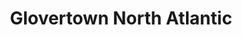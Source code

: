 ---
title: "Glovertown North Atlantic"
url: /glovertown/glovertown-north-atlantic/
shop: Lebensmittel
---